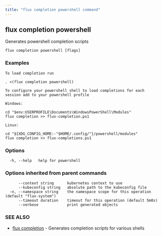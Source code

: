 ```yaml
---
title: "flux completion powershell command"
---
```

## flux completion powershell

Generates powershell completion scripts

```
flux completion powershell [flags]
```

### Examples

```
To load completion run

. <(flux completion powershell)

To configure your powershell shell to load completions for each session add to your powershell profile

Windows:

cd "$env:USERPROFILE\Documents\WindowsPowerShell\Modules"
flux completion >> flux-completion.ps1

Linux:

cd "${XDG_CONFIG_HOME:-"$HOME/.config/"}/powershell/modules"
flux completion >> flux-completions.ps1

```

### Options

```
  -h, --help   help for powershell
```

### Options inherited from parent commands

```
      --context string      kubernetes context to use
      --kubeconfig string   absolute path to the kubeconfig file
  -n, --namespace string    the namespace scope for this operation (default "flux-system")
      --timeout duration    timeout for this operation (default 5m0s)
      --verbose             print generated objects
```

### SEE ALSO

* [flux completion](/cmd/flux_completion/)	 - Generates completion scripts for various shells

